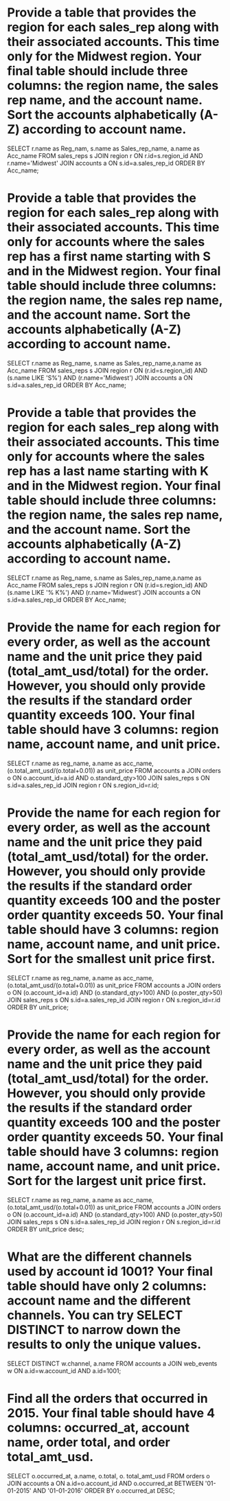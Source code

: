 # Provide a table that provides the region for each sales_rep along with their associated accounts. This time only for the Midwest region. Your final table should include three columns: the region name, the sales rep name, and the account name. Sort the accounts alphabetically (A-Z) according to account name.

SELECT r.name as Reg_nam, s.name as Sales_rep_name, a.name as Acc_name
FROM sales_reps s
JOIN region r
ON r.id=s.region_id AND r.name='Midwest'
JOIN accounts a
ON s.id=a.sales_rep_id
ORDER BY Acc_name;

# Provide a table that provides the region for each sales_rep along with their associated accounts. This time only for accounts where the sales rep has a first name starting with S and in the Midwest region. Your final table should include three columns: the region name, the sales rep name, and the account name. Sort the accounts alphabetically (A-Z) according to account name.

SELECT r.name as Reg_name, s.name as Sales_rep_name,a.name as Acc_name
FROM sales_reps s
JOIN region r
ON (r.id=s.region_id) AND (s.name LIKE 'S%') AND (r.name='Midwest')
JOIN accounts a
ON s.id=a.sales_rep_id
ORDER BY Acc_name;

# Provide a table that provides the region for each sales_rep along with their associated accounts. This time only for accounts where the sales rep has a last name starting with K and in the Midwest region. Your final table should include three columns: the region name, the sales rep name, and the account name. Sort the accounts alphabetically (A-Z) according to account name.

SELECT r.name as Reg_name, s.name as Sales_rep_name,a.name as Acc_name
FROM sales_reps s
JOIN region r
ON (r.id=s.region_id) AND (s.name LIKE '% K%') AND (r.name='Midwest')
JOIN accounts a
ON s.id=a.sales_rep_id
ORDER BY Acc_name;


# Provide the name for each region for every order, as well as the account name and the unit price they paid (total_amt_usd/total) for the order. However, you should only provide the results if the standard order quantity exceeds 100. Your final table should have 3 columns: region name, account name, and unit price.

SELECT r.name as reg_name, a.name as acc_name, (o.total_amt_usd/(o.total+0.01)) as unit_price
FROM accounts a
JOIN orders o
ON o.account_id=a.id AND o.standard_qty>100
JOIN sales_reps s
ON s.id=a.sales_rep_id
JOIN region r
ON s.region_id=r.id;


# Provide the name for each region for every order, as well as the account name and the unit price they paid (total_amt_usd/total) for the order. However, you should only provide the results if the standard order quantity exceeds 100 and the poster order quantity exceeds 50. Your final table should have 3 columns: region name, account name, and unit price. Sort for the smallest unit price first.

SELECT r.name as reg_name, a.name as acc_name, (o.total_amt_usd/(o.total+0.01)) as unit_price
FROM accounts a
JOIN orders o
ON (o.account_id=a.id) AND (o.standard_qty>100) AND (o.poster_qty>50)
JOIN sales_reps s
ON s.id=a.sales_rep_id
JOIN region r
ON s.region_id=r.id
ORDER BY unit_price;


# Provide the name for each region for every order, as well as the account name and the unit price they paid (total_amt_usd/total) for the order. However, you should only provide the results if the standard order quantity exceeds 100 and the poster order quantity exceeds 50. Your final table should have 3 columns: region name, account name, and unit price. Sort for the largest unit price first.

SELECT r.name as reg_name, a.name as acc_name, (o.total_amt_usd/(o.total+0.01)) as unit_price
FROM accounts a
JOIN orders o
ON (o.account_id=a.id) AND (o.standard_qty>100) AND (o.poster_qty>50)
JOIN sales_reps s
ON s.id=a.sales_rep_id
JOIN region r
ON s.region_id=r.id
ORDER BY unit_price desc;


# What are the different channels used by account id 1001? Your final table should have only 2 columns: account name and the different channels. You can try SELECT DISTINCT to narrow down the results to only the unique values.

SELECT DISTINCT w.channel, a.name
FROM accounts a
JOIN web_events w
ON a.id=w.account_id AND a.id=1001;


# Find all the orders that occurred in 2015. Your final table should have 4 columns: occurred_at, account name, order total, and order total_amt_usd.

SELECT o.occurred_at, a.name, o.total, o. total_amt_usd
FROM orders o
JOIN accounts a
ON a.id=o.account_id AND o.occurred_at BETWEEN '01-01-2015' AND '01-01-2016'
ORDER BY o.occurred_at DESC;

